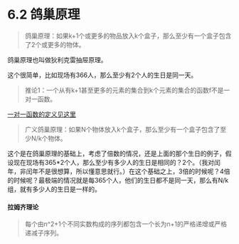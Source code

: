 # 6.2 鸽巢原理

> 鸽巢原理：如果k+1个或更多的物品放入k个盒子，那么至少有一个盒子包含了2个或更多的物体。

鸽巢原理也叫做狄利克雷抽屉原理。

这个很简单，比如现场有366人，那么至少有2个人的生日是同一天。

> 推论1：一个从有k+1甚至更多的元素的集合到k个元素的集合的函数f不是一对一函数。

[一对一函数的定义见这里](https://blog.csdn.net/YQXLLWY/article/details/111305452)

> 广义鸽巢原理：如果N个物体放入k个盒子，那么至少有一个盒子包含了至少N/k个物体。

这个是在鸽巢原理的基础上，考虑了倍数的情况，还是上面的那个生日的例子，假设现在现场有365*2个人，那么至少有多少人的生日是相同的？2个。（我对闰年，非闰年不是很想算，所以懂意思就行。）在这个基础之上，3倍的时候呢？4倍的时候呢？最极端的情况就是每365个人，他们的生日都不是同一天，那么有N/k组，就有多少人的生日是一样的。

#### 拉姆齐理论

> 每个由n^2+1个不同实数构成的序列都包含一个长为n+1的严格递增或严格递减子序列。

